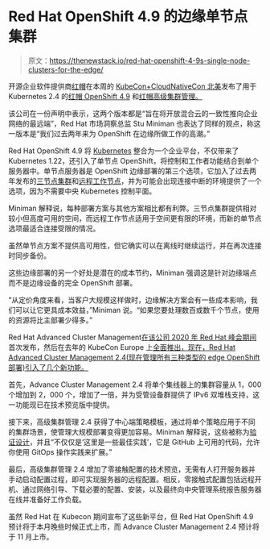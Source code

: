 # Red Hat OpenShift 4.9 的边缘单节点集群

> 原文：<https://thenewstack.io/red-hat-openshift-4-9s-single-node-clusters-for-the-edge/>

开源企业软件提供商[红帽](https://www.openshift.com/try?utm_content=inline-mention)在本周的 [KubeCon+CloudNativeCon 北美](https://www.openshift.com/try?utm_content=inline-mention)发布了用于 Kubernetes 2.4 的[红帽 OpenShift 4.9](https://access.redhat.com/documentation/en-us/red_hat_enterprise_linux/4/html/4.9_release_notes/index) 和[红帽高级集群管理。](https://www.redhat.com/en/technologies/management/advanced-cluster-management)

该公司在一份声明中表示，这两个版本都是“旨在将开放混合云的一致性推向企业网络的最远端”，Red Hat 市场洞察总监 Stu Miniman 也表达了同样的观点，称这一版本是“我们过去两年来为 OpenShift 在边缘所做工作的高潮。”

Red Hat OpenShift 4.9 将 [Kubernetes](https://thenewstack.io/category/kubernetes/) 整合为一个企业平台，不仅带来了 Kubernetes 1.22，还引入了单节点 OpenShift，将控制和工作者功能结合到单个服务器中。单节点服务器是 OpenShift 边缘部署的第三个选项，它加入了过去两年发布的[三节点集群](https://www.openshift.com/blog/delivering-a-three-node-architecture-for-edge-deployments)和[远程工作节点](https://www.redhat.com/en/about/press-releases/red-hat-extends-open-hybrid-cloud-edge)，并为可能会出现连接中断的环境提供了一个选项，因为不需要中央 Kubernetes 控制平面。

Miniman 解释说，每种部署方案与其他方案相比都有利弊。三节点集群提供相对较小但高度可用的空间，而远程工作节点适用于空间更有限的环境，而新的单节点选项最适合连接受限的情况。

虽然单节点方案不提供高可用性，但它确实可以在离线时继续运行，并在再次连接时同步备份。

这些边缘部署的另一个好处是潜在的成本节约，Miniman 强调这是针对边缘端点而不是边缘设备的完全 OpenShift 部署。

“从定价角度来看，当客户大规模这样做时，边缘解决方案会有一些成本影响，我们可以让它更具成本效益，”Miniman 说。“如果您要处理数百或数千个节点，使用的资源将比主部署少得多。”

Red Hat Advanced Cluster Management[在该公司 2020 年 Red Hat 峰会期间](https://thenewstack.io/red-hat-expands-openshift-to-ease-developer-use/)首次发布，然后在去年的 KubeCon Europe 上[全面推出，现在，Red Hat Advanced Cluster Management 2.4(现在管理所有三种类型的 edge OpenShift 部署)引入了几个新功能。](https://thenewstack.io/kubecon-eu-red-hat-expands-openshift-to-the-edge-with-advanced-cluster-management/)

首先，Advance Cluster Management 2.4 将单个集线器上的集群容量从 1，000 个增加到 2，000 个，增加了一倍，并为受管设备群提供了 IPv6 双堆栈支持，这一功能现已在技术预览版中提供。

接下来，高级集群管理 2.4 获得了中心端策略模板，通过将单个策略应用于不同的集群场景，使管理大规模部署变得更加容易。Miniman 解释说，这些被称为[验证设计](http://hybrid-cloud-patterns.io/)，并且“不仅仅是‘这里是一些最佳实践’，它是 GitHub 上可用的代码，允许你使用 GitOps 操作实践来扩展。”

最后，高级集群管理 2.4 增加了零接触配置的技术预览，无需有人打开服务器并手动启动配置过程，即可实现服务器的远程配置。相反，零接触式配置包括远程开机、通过网络引导、下载必要的配置、安装，以及最终向中央管理系统报告服务器在线并准备好工作负载。

虽然 Red Hat 在 Kubecon 期间宣布了这些新平台，但 Red Hat OpenShift 4.9 预计将于本月晚些时候正式上市，而 Advance Cluster Management 2.4 预计将于 11 月上市。

<svg xmlns:xlink="http://www.w3.org/1999/xlink" viewBox="0 0 68 31" version="1.1"><title>Group</title> <desc>Created with Sketch.</desc></svg>